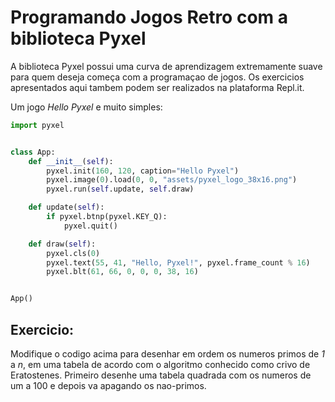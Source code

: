 # Programando Jogos Retro com a biblioteca Pyxel
A biblioteca Pyxel possui uma curva de aprendizagem extremamente suave para quem deseja começa com a programaçao de jogos. Os exercicios apresentados aqui tambem podem ser realizados na plataforma Repl.it.

Um jogo *Hello Pyxel* e muito simples:

```python
import pyxel


class App:
    def __init__(self):
        pyxel.init(160, 120, caption="Hello Pyxel")
        pyxel.image(0).load(0, 0, "assets/pyxel_logo_38x16.png")
        pyxel.run(self.update, self.draw)

    def update(self):
        if pyxel.btnp(pyxel.KEY_Q):
            pyxel.quit()

    def draw(self):
        pyxel.cls(0)
        pyxel.text(55, 41, "Hello, Pyxel!", pyxel.frame_count % 16)
        pyxel.blt(61, 66, 0, 0, 0, 38, 16)


App()
```

## Exercicio:

Modifique o codigo acima para desenhar em ordem os numeros primos de *1* a *n*, em uma tabela de acordo com o algoritmo conhecido como crivo de Eratostenes. Primeiro desenhe uma tabela quadrada com os numeros de um a 100 e depois va apagando os nao-primos.
